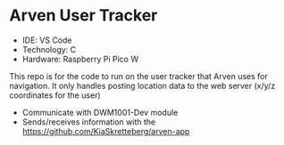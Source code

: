 # Arven User Tracker

- IDE: VS Code
- Technology: C
- Hardware: Raspberry Pi Pico W

This repo is for the code to run on the user tracker that Arven uses for navigation. It only handles posting location data to the web server (x/y/z coordinates for the user)

- Communicate with DWM1001-Dev module
- Sends/receives information with the https://github.com/KiaSkretteberg/arven-app
